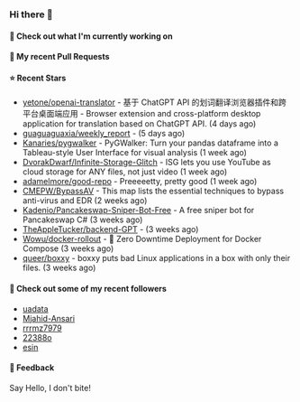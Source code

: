 ### Hi there 👋

#### 👷 Check out what I'm currently working on

#### 🔨 My recent Pull Requests


#### ⭐ Recent Stars

- [yetone/openai-translator](https://github.com/yetone/openai-translator) - 基于 ChatGPT API 的划词翻译浏览器插件和跨平台桌面端应用    -    Browser extension and cross-platform desktop application for translation based on ChatGPT API. (4 days ago)
- [guaguaguaxia/weekly_report](https://github.com/guaguaguaxia/weekly_report) -  (5 days ago)
- [Kanaries/pygwalker](https://github.com/Kanaries/pygwalker) - PyGWalker: Turn your pandas dataframe into a Tableau-style User Interface for visual analysis (1 week ago)
- [DvorakDwarf/Infinite-Storage-Glitch](https://github.com/DvorakDwarf/Infinite-Storage-Glitch) - ISG lets you use YouTube as cloud storage for ANY files, not just video (1 week ago)
- [adamelmore/good-repo](https://github.com/adamelmore/good-repo) - Preeeeetty, pretty good (1 week ago)
- [CMEPW/BypassAV](https://github.com/CMEPW/BypassAV) - This map lists the essential techniques to bypass anti-virus and EDR (2 weeks ago)
- [Kadenio/Pancakeswap-Sniper-Bot-Free](https://github.com/Kadenio/Pancakeswap-Sniper-Bot-Free) - A free sniper bot for Pancakeswap C# (3 weeks ago)
- [TheAppleTucker/backend-GPT](https://github.com/TheAppleTucker/backend-GPT) -  (3 weeks ago)
- [Wowu/docker-rollout](https://github.com/Wowu/docker-rollout) - 🚀 Zero Downtime Deployment for Docker Compose (3 weeks ago)
- [queer/boxxy](https://github.com/queer/boxxy) - boxxy puts bad Linux applications in a box with only their files. (3 weeks ago)

#### 👯 Check out some of my recent followers

- [uadata](https://github.com/uadata)
- [Mjahid-Ansari](https://github.com/Mjahid-Ansari)
- [rrrmz7979](https://github.com/rrrmz7979)
- [22388o](https://github.com/22388o)
- [esin](https://github.com/esin)

#### 💬 Feedback

Say Hello, I don't bite!